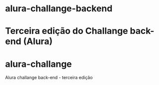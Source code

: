 # alura-challange-backend
Terceira edição do Challange back-end (Alura)
=======
# alura-challange
Alura challange back-end - terceira edição 
